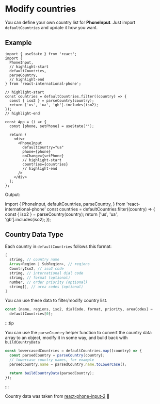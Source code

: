 # Modify countries

You can define your own country list for **PhoneInput**.
Just import `defaultCountries` and update it how you want.

## Example

```tsx
import { useState } from 'react';
import {
  PhoneInput,
  // highlight-start
  defaultCountries,
  parseCountry,
  // highlight-end
} from 'react-international-phone';

// highlight-start
const countries = defaultCountries.filter((country) => {
  const { iso2 } = parseCountry(country);
  return ['us', 'ua', 'gb'].includes(iso2);
});
// highlight-end

const App = () => {
  const [phone, setPhone] = useState('');

  return (
    <div>
      <PhoneInput
        defaultCountry="ua"
        phone={phone}
        onChange={setPhone}
        // highlight-start
        countries={countries}
        // highlight-end
      />
    </div>
  );
};
```

Output:

import { PhoneInput, defaultCountries, parseCountry, } from 'react-international-phone'
const countries = defaultCountries.filter((country) => {
const { iso2 } = parseCountry(country);
return ['us', 'ua', 'gb'].includes(iso2);
});

<PhoneInput
  defaultCountry="ua"
  countries={countries}
/>

## Country Data Type

Each country in `defaultCountries` follows this format:

```ts
[
  string, // country name
  Array<Region | SubRegion>, // regions
  CountryIso2, // iso2 code
  string, // international dial code
  string, // format (optional)
  number, // order priority (optional)
  string[], // area codes (optional)
]
```

You can use these data to filter/modify country list.

```ts
const [name, regions, iso2, dialCode, format, priority, areaCodes] =
  defaultCountries[0];
```

:::tip

You can use the `parseCountry` helper function to convert the country data array to an object, modify it in some way, and build back with `buildCountryData`

```ts
const lowercasedCountries = defaultCountries.map((country) => {
  const parsedCountry = parseCountry(country);
  // lowercase country names, for example
  parsedCountry.name = parsedCountry.name.toLowerCase();

  return buildCountryData(parsedCountry);
});
```

:::

Country data was taken from [react-phone-input-2](https://github.com/bl00mber/react-phone-input-2/blob/master/src/rawCountries.js) :pray:
